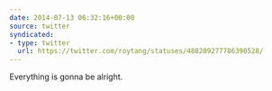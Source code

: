 ```yaml
---
date: 2014-07-13 06:32:16+00:00
source: twitter
syndicated:
- type: twitter
  url: https://twitter.com/roytang/statuses/488209277786390528/
---
```


Everything is gonna be alright.